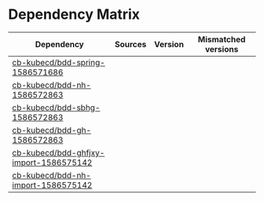 # Dependency Matrix

Dependency | Sources | Version | Mismatched versions
---------- | ------- | ------- | -------------------
[cb-kubecd/bdd-spring-1586571686](https://github.com/cb-kubecd/bdd-spring-1586571686.git) |  | []() | 
[cb-kubecd/bdd-nh-1586572863](https://github.com/cb-kubecd/bdd-nh-1586572863.git) |  | []() | 
[cb-kubecd/bdd-sbhg-1586572863](https://github.com/cb-kubecd/bdd-sbhg-1586572863.git) |  | []() | 
[cb-kubecd/bdd-gh-1586572863](https://github.com/cb-kubecd/bdd-gh-1586572863.git) |  | []() | 
[cb-kubecd/bdd-ghfjxy-import-1586575142](https://github.com/cb-kubecd/bdd-ghfjxy-import-1586575142.git) |  | []() | 
[cb-kubecd/bdd-nh-import-1586575142](https://github.com/cb-kubecd/bdd-nh-import-1586575142.git) |  | []() | 
